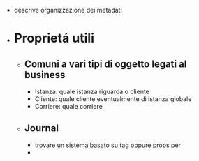 - descrive organizzazione dei metadati
- # Proprietá utili
	- ## Comuni a vari tipi di oggetto legati al business
		- Istanza: quale istanza riguarda o cliente
		- Cliente: quale cliente eventualmente di istanza globale
		- Corriere: quale corriere
	- ## Journal
		- trovare un sistema basato su tag oppure props per
		-